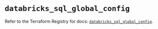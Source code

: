 # `databricks_sql_global_config`

Refer to the Terraform Registry for docs: [`databricks_sql_global_config`](https://registry.terraform.io/providers/databricks/databricks/1.48.3/docs/resources/sql_global_config).

